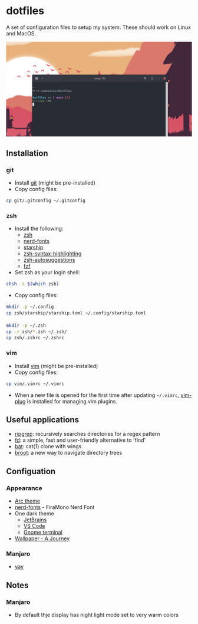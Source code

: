 # dotfiles

A set of configuration files to setup my system. These should work on Linux and MacOS.

![zsh prompt](./resources/prompt.png)

## Installation

### git

- Install [git](https://git-scm.com/book/en/v2/Getting-Started-Installing-Git) (might be pre-installed)
- Copy config files:

```sh
cp git/.gitconfig ~/.gitconfig
```

### zsh

- Install the following:
  - [zsh](https://github.com/robbyrussell/oh-my-zsh/wiki/Installing-ZSH)
  - [nerd-fonts](https://www.nerdfonts.com/)
  - [starship](https://starship.rs/)
  - [zsh-syntax-highlighting](https://github.com/zsh-users/zsh-syntax-highlighting/blob/master/INSTALL.md#oh-my-zsh)
  - [zsh-autosuggestions](https://github.com/zsh-users/zsh-autosuggestions/blob/master/INSTALL.md#oh-my-zsh)
  - [fzf](https://github.com/junegunn/fzf)
- Set zsh as your login shell:

```sh
chsh -s $(which zsh)
```

- Copy config files:

```sh
mkdir -p ~/.config
cp zsh/starship/starship.toml ~/.config/starship.toml

mkdir -p ~/.zsh
cp -r zsh/*.zsh ~/.zsh/
cp zsh/.zshrc ~/.zshrc
```

### vim

- Install [vim](https://www.vim.org/) (might be pre-installed)
- Copy config files:

```sh
cp vim/.vimrc ~/.vimrc
```

- When a new file is opened for the first time after updating `~/.vimrc`,
  [vim-plug](https://github.com/junegunn/vim-plug) is installed for managing vim plugins.

## Useful applications

- [ripgrep](https://github.com/BurntSushi/ripgrep): recursively searches directories for a regex
  pattern
- [fd](https://github.com/sharkdp/fd): a simple, fast and user-friendly alternative to 'find'
- [bat](https://github.com/sharkdp/bat): cat(1) clone with wings
- [broot](https://github.com/Canop/broot): a new way to navigate directory trees

## Configuation

### Appearance

- [Arc theme](https://github.com/horst3180/Arc-theme)
- [nerd-fonts](https://www.nerdfonts.com/) - FiraMono Nerd Font
- One dark theme
  - [JetBrains](https://plugins.jetbrains.com/plugin/11938-one-dark-theme)
  - [VS Code](https://marketplace.visualstudio.com/items?itemName=zhuangtongfa.Material-theme)
  - [Gnome terminal](https://github.com/denysdovhan/one-gnome-terminal)
- [Wallpaper - A Journey](https://www.deviantart.com/asthi21/art/A-Journey-873092128)

### Manjaro

- [yay](https://github.com/Jguer/yay)

## Notes

### Manjaro

- By default thje display has night light mode set to very warm colors
